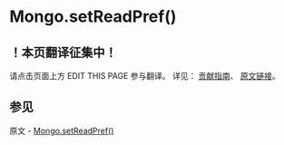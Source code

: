 # Mongo.setReadPref()

## ！本页翻译征集中！

请点击页面上方 EDIT THIS PAGE 参与翻译。
详见：
[贡献指南]( https://github.com/JinMuInfo/MongoDB-Manual-zh/blob/master/CONTRIBUTING.md )、
[原文链接](  https://docs.mongodb.com/manual/reference/method/Mongo.setReadPref/  )。

## 参见

原文 - [Mongo.setReadPref()]( https://docs.mongodb.com/manual/reference/method/Mongo.setReadPref/ )

